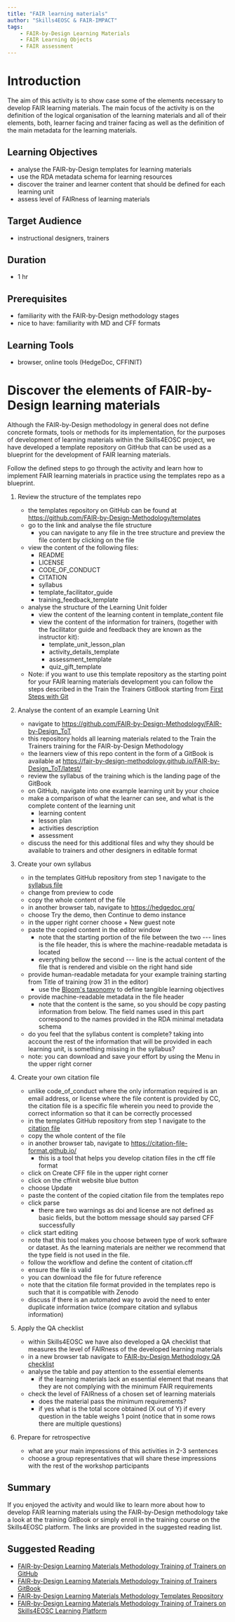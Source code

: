 ```yaml
---
title: "FAIR learning materials"
author: "Skills4EOSC & FAIR-IMPACT"
tags: 
    - FAIR-by-Design Learning Materials
    - FAIR Learning Objects
    - FAIR assessment
---
```


# Introduction

The aim of this activity is to show case some of the elements necessary to develop FAIR learning materials. The main focus of the activity is on the definition of the logical organisation of the learning materials and all of their elements, both, learner facing and trainer facing as well as the definition of the main metadata for the learning materials.

## Learning Objectives

- analyse the FAIR-by-Design templates for learning materials
- use the RDA metadata schema for learning resources
- discover the trainer and learner content that should be defined for each learning unit
- assess level of FAIRness of learning materials

## Target Audience

- instructional designers, trainers

## Duration

- 1 hr

## Prerequisites

- familiarity with the FAIR-by-Design methodology stages
- nice to have: familiarity with MD and CFF formats

## Learning Tools

- browser, online tools (HedgeDoc, CFFINIT)

# Discover the elements of FAIR-by-Design learning materials

Although the FAIR-by-Design methodology in general does not define concrete formats, tools or methods for its implementation, for the purposes of development of learning materials within the Skills4EOSC project, we have developed a template repository on GitHub that can be used as a blueprint for the development of FAIR learning materials.  

Follow the defined steps to go through the activity and learn how to implement FAIR learning materials in practice using the templates repo as a blueprint.

1. Review the structure of the templates repo
    - the templates repository on GitHub can be found at https://github.com/FAIR-by-Design-Methodology/templates
    - go to the link and analyse the file structure
        - you can navigate to any file in the tree structure and preview the file content by clicking on the file
    - view the content of the following files:
        - README
        - LICENSE
        - CODE_OF_CONDUCT
        - CITATION
        - syllabus
        - template_facilitator_guide
        - training_feedback_template
    - analyse the structure of the Learning Unit folder
        - view the content of the learning content in template_content file
        - view the content of the information for trainers, (together with the facilitator guide and feedback they are known as the instructor kit):
            - template_unit_lesson_plan
            - activity_details_template
            - assessment_template
            - quiz_gift_template
    - Note: if you want to use this template repository as the starting point for your FAIR learning materials development you can follow the steps described in the Train the Trainers GitBook starting from [First Steps with Git](https://fair-by-design-methodology.github.io/FAIR-by-Design_ToT/latest/Stage%204%20%E2%80%93%20Produce/08-Development%20Tools/08-Introduction%20to%20Markdown%20and%20Git/#activity-first-steps-with-git)

2. Analyse the content of an example Learning Unit
    - navigate to https://github.com/FAIR-by-Design-Methodology/FAIR-by-Design_ToT
    - this repository holds all learning materials related to the Train the Trainers training for the FAIR-by-Design Methodology
    - the learners view of this repo content in the form of a GitBook is available at https://fair-by-design-methodology.github.io/FAIR-by-Design_ToT/latest/
    - review the syllabus of the training which is the landing page of the GitBook
    - on GitHub, navigate into one example learning unit by your choice
    - make a comparison of what the learner can see, and what is the complete content of the learning unit
        - learning content
        - lesson plan
        - activities description
        - assessment
    - discuss the need for this additional files and why they should be available to trainers and other designers in editable format

2. Create your own syllabus
    - in the templates GitHub repository from step 1 navigate to the [syllabus file](https://github.com/FAIR-by-Design-Methodology/templates/blob/main/resources/syllabus.md)
    - change from preview to code 
    - copy the whole content of the file
    - in another browser tab, navigate to https://hedgedoc.org/
    - choose Try the demo, then Continue to demo instance
    - in the upper right corner choose + New guest note
    - paste the copied content in the editor window
        - note that the starting portion of the file between the two --- lines is the file header, this is where the machine-readable metadata is located
        - everything bellow the second --- line is the actual content of the file that is rendered and visible on the right hand side
    - provide human-readable metadata for your example training starting from Title of training (row 31 in the editor)
        - use the [Bloom's taxonomy](https://fair-by-design-methodology.github.io/FAIR-by-Design_ToT/latest/Stage%201%20%E2%80%93%20Prepare/02-Preparing%20FAIR%20Learning%20Objects/02-Preparing%20FAIR%20Learning%20Objects_cont/#defining-learning-objectives) to define tangible learning objectives
    - provide machine-readable metadata in the file header
        - note that the content is the same, so you should be copy pasting information from below. The field names used in this part correspond to the names provided in the RDA minimal metadata schema
    - do you feel that the syllabus content is complete? taking into account the rest of the information that will be provided in each learning unit, is something missing in the syllabus?
    - note: you can download and save your effort by using the Menu in the upper right corner

4. Create your own citation file
    - unlike code_of_conduct where the only information required is an email address, or license where the file content is provided by CC, the citation file is a specific file wherein you need to provide the correct information so that it can be correctly processed
    - in the templates GitHub repository from step 1 navigate to the [citation file](https://github.com/FAIR-by-Design-Methodology/templates/blob/main/CITATION.cff)
    - copy the whole content of the file
    - in another browser tab, navigate to https://citation-file-format.github.io/ 
        - this is a tool that helps you develop citation files in the cff file format
    - click on Create CFF file in the upper right corner
    - click on the cffinit website blue button
    - choose Update
    - paste the content of the copied citation file from the templates repo
    - click parse
        - there are two warnings as doi and license are not defined as basic fields, but the bottom message should say parsed CFF successfully
    - click start editing
    - note that this tool makes you choose between type of work software or dataset. As the learning materials are neither we recommend that the type field is not used in the file.
    - follow the workflow and define the content of citation.cff
    - ensure the file is valid
    - you can download the file for future reference
    - note that the citation file format provided in the templates repo is such that it is compatible with Zenodo
    - discuss if there is an automated way to avoid the need to enter duplicate information twice (compare citation and syllabus information)

4. Apply the QA checklist
    - within Skills4EOSC we have also developed a QA checklist that measures the level of FAIRness of the developed learning materials
    - in a new browser tab navigate to [FAIR-by-Design Methodology QA checklist](https://fair-by-design-methodology.github.io/FAIR-by-Design_ToT/latest/Stage%206%20%E2%80%93%20Verify/19-Final%20QA%20check/19-finalQA/#fair-by-design-methodology-qa-checklist)
    - analyse the table and pay attention to the essential elements
        - if the learning materials lack an essential element that means that they are not complying with the minimum FAIR requirements
    - check the level of FAIRness of a chosen set of learning materials
        - does the material pass the minimum requirements?
        - if yes what is the total score obtained (X out of Y) if every question in the table weighs 1 point (notice that in some rows there are multiple questions) 

5. Prepare for retrospective
    - what are your main impressions of this activities in 2-3 sentences
    - choose a group representatives that will share these impressions with the rest of the workshop participants


## Summary

If you enjoyed the activity and would like to learn more about how to develop FAIR learning materials using the FAIR-by-Design methodology take a look at the training GitBook or simply enroll in the training course on the Skills4EOSC platform. The links are provided in the suggested reading list.

## Suggested Reading

- [FAIR-by-Design Learning Materials Methodology Training of Trainers on GitHub](https://github.com/FAIR-by-Design-Methodology/FAIR-by-Design_ToT)
- [FAIR-by-Design Learning Materials Methodology Training of Trainers GitBook](https://fair-by-design-methodology.github.io/FAIR-by-Design_ToT/latest/)
- [FAIR-by-Design Learning Materials Methodology Templates Repository](https://github.com/FAIR-by-Design-Methodology/templates)
- [FAIR-by-Design Learning Materials Methodology Training of Trainers on Skills4EOSC Learning Platform](https://learning.skills4eosc.eu/course/view.php?id=19)

